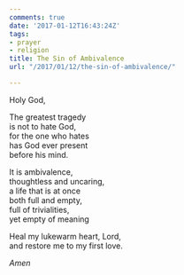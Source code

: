 ```yaml
---
comments: true
date: '2017-01-12T16:43:24Z'
tags:
- prayer
- religion
title: The Sin of Ambivalence
url: "/2017/01/12/the-sin-of-ambivalence/"

---
```

Holy God,

The greatest tragedy  
is not to hate God,  
for the one who hates  
has God ever present  
before his mind.

It is ambivalence,  
thoughtless and uncaring,  
a life that is at once  
both full and empty,  
full of trivialities,  
yet empty of meaning

Heal my lukewarm heart, Lord,  
and restore me to my first love.

*Amen*
